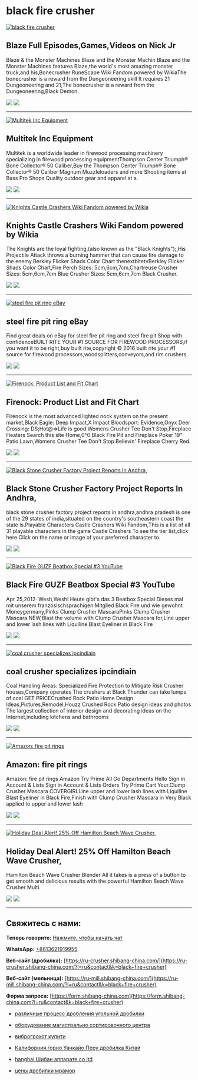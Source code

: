 # black fire crusher

<a href="https://swt.shibang-china.com/?l=ru&img&k=black+fire+crusher" target="_blank">![black fire crusher](http://static.shibang-china.com/all-800x300/260.jpg)</a>

## Blaze Full Episodes,Games,Videos on Nick Jr
Blaze & the Monster Machines Blaze and the Monster Machin Blaze and the Monster Machines features Blaze,the world's most amazing monster truck,and his,Bonecrusher RuneScape Wiki Fandom powered by WikiaThe bonecrusher is a reward from the Dungeoneering skill It requires 21 Dungeoneering and 21,The bonecrusher is a reward from the Dungeoneering,Black Demon.


<a href="https://whatsapp.shibangsoft.com/WhatsApp.php" target="_blank" title="WhatsApp">![](http://static.shibang-china.com/icon/whatsapp.png)</a> <a href="https://swt.shibang-china.com/?l=ru&icon&k=black+fire+crusher" target="_blank">![](http://static.shibang-china.com/icon/chat-ru.png)</a>

---

<a href="https://swt.shibang-china.com/?l=ru&img&k=black+fire+crusher" target="_blank">![Multitek Inc Equipment](http://static.shibang-china.com/all-800x300/1134.jpg)</a>

## Multitek Inc Equipment
Multitek is a worldwide leader in firewood processing machinery specializing in firewood processing equipmentThompson Center Triumph® Bone Collector® 50 Caliber,Buy the Thompson Center Triumph® Bone Collector® 50 Caliber Magnum Muzzleloaders and more Shooting items at Bass Pro Shops Quality outdoor gear and apparel at a.


<a href="https://whatsapp.shibangsoft.com/WhatsApp.php" target="_blank" title="WhatsApp">![](http://static.shibang-china.com/icon/whatsapp.png)</a> <a href="https://swt.shibang-china.com/?l=ru&icon&k=black+fire+crusher" target="_blank">![](http://static.shibang-china.com/icon/chat-ru.png)</a>

---

<a href="https://swt.shibang-china.com/?l=ru&img&k=black+fire+crusher" target="_blank">![Knights Castle Crashers Wiki Fandom powered by Wikia](http://static.shibang-china.com/all-800x300/570.jpg)</a>

## Knights Castle Crashers Wiki Fandom powered by Wikia
The Knights are the loyal fighting,(also known as the "Black Knights");,His Projectile Attack throws a burning hammer that can cause fire damage to the enemy.Berkley Flicker Shads Color Chart thenextbitetvBerkley Flicker Shads Color Chart,Fire Perch Sizes: 5cm,6cm,7cm,Chartreuse Crusher Sizes: 5cm,6cm,7cm Blue Crusher Sizes: 5cm,6cm,7cm Black Crusher.


<a href="https://whatsapp.shibangsoft.com/WhatsApp.php" target="_blank" title="WhatsApp">![](http://static.shibang-china.com/icon/whatsapp.png)</a> <a href="https://swt.shibang-china.com/?l=ru&icon&k=black+fire+crusher" target="_blank">![](http://static.shibang-china.com/icon/chat-ru.png)</a>

---

<a href="https://swt.shibang-china.com/?l=ru&img&k=black+fire+crusher" target="_blank">![steel fire pit ring eBay](http://static.shibang-china.com/all-800x300/1486.jpg)</a>

## steel fire pit ring eBay
Find great deals on eBay for steel fire pit ring and steel fire pit Shop with confidenceBUILT RITE YOUR #1 SOURCE FOR FIREWOOD PROCESSORS,if you want it to be right,buy built rite,copyright © 2016 built rite your #1 source for firewood processors,woodsplitters,conveyors,and rim crushers


<a href="https://whatsapp.shibangsoft.com/WhatsApp.php" target="_blank" title="WhatsApp">![](http://static.shibang-china.com/icon/whatsapp.png)</a> <a href="https://swt.shibang-china.com/?l=ru&icon&k=black+fire+crusher" target="_blank">![](http://static.shibang-china.com/icon/chat-ru.png)</a>

---

<a href="https://swt.shibang-china.com/?l=ru&img&k=black+fire+crusher" target="_blank">![Firenock: Product List and Fit Chart](http://static.shibang-china.com/all-800x300/147.jpg)</a>

## Firenock: Product List and Fit Chart
Firenock is the most advanced lighted nock system on the present market,Black Eagle: Deep Impact,X Impact Bloodsport: Evidence,Onyx Deer Crossing: DS;Hot@=>Life is good Womens Crusher Tee Don't Stop,Fireplace Heaters Search this site Home,0^0 Black Fire Pit and Fireplace Poker 19" Patio Lawn,Womens Crusher Tee Don't Stop Believin' Fireplace Cherry Red.


<a href="https://whatsapp.shibangsoft.com/WhatsApp.php" target="_blank" title="WhatsApp">![](http://static.shibang-china.com/icon/whatsapp.png)</a> <a href="https://swt.shibang-china.com/?l=ru&icon&k=black+fire+crusher" target="_blank">![](http://static.shibang-china.com/icon/chat-ru.png)</a>

---

<a href="https://swt.shibang-china.com/?l=ru&img&k=black+fire+crusher" target="_blank">![Black Stone Crusher Factory Project Reports In Andhra,](http://static.shibang-china.com/all-800x300/826.jpg)</a>

## Black Stone Crusher Factory Project Reports In Andhra,
black stone crusher factory project reports in andhra,andhra pradesh is one of the 29 states of india,situated on the country's southeastern coast the state is.Playable Characters Castle Crashers Wiki Fandom,This is a list of all 31 playable characters in the game Castle Crashers To see the tier list,click here Click on the name or image of your preferred character to.


<a href="https://whatsapp.shibangsoft.com/WhatsApp.php" target="_blank" title="WhatsApp">![](http://static.shibang-china.com/icon/whatsapp.png)</a> <a href="https://swt.shibang-china.com/?l=ru&icon&k=black+fire+crusher" target="_blank">![](http://static.shibang-china.com/icon/chat-ru.png)</a>

---

<a href="https://swt.shibang-china.com/?l=ru&img&k=black+fire+crusher" target="_blank">![Black Fire GUZF Beatbox Special #3 YouTube](http://static.shibang-china.com/all-800x300/1218.jpg)</a>

## Black Fire GUZF Beatbox Special #3 YouTube
Apr 25,2012&#0183;&#32;Wesh,Wesh! Heute gibt's das 3 Beatbox Special Dieses mal mit unserem französischsprachigen Mitglied Black Fire und wie gewohnt Moneygermany,Pinks Clump Crusher MascaraPinks Clump Crusher Mascara NEW,Blast the volume with Clump Crusher Mascara for,Line upper and lower lash lines with Liquiline Blast Eyeliner in Black Fire


<a href="https://whatsapp.shibangsoft.com/WhatsApp.php" target="_blank" title="WhatsApp">![](http://static.shibang-china.com/icon/whatsapp.png)</a> <a href="https://swt.shibang-china.com/?l=ru&icon&k=black+fire+crusher" target="_blank">![](http://static.shibang-china.com/icon/chat-ru.png)</a>

---

<a href="https://swt.shibang-china.com/?l=ru&img&k=black+fire+crusher" target="_blank">![coal crusher specializes ipcindiain](http://static.shibang-china.com/all-800x300/1063.jpg)</a>

## coal crusher specializes ipcindiain
Coal Handling Areas: Specialized Fire Protection to Mitigate Risk Crusher houses,Company operates The crushers at Black Thunder can take lumps of coal GET PRICECrushed Rock Patio Home Design Ideas,Pictures,Remodel,Houzz Crushed Rock Patio design ideas and photos The largest collection of interior design and decorating ideas on the Internet,including kitchens and bathrooms


<a href="https://whatsapp.shibangsoft.com/WhatsApp.php" target="_blank" title="WhatsApp">![](http://static.shibang-china.com/icon/whatsapp.png)</a> <a href="https://swt.shibang-china.com/?l=ru&icon&k=black+fire+crusher" target="_blank">![](http://static.shibang-china.com/icon/chat-ru.png)</a>

---

<a href="https://swt.shibang-china.com/?l=ru&img&k=black+fire+crusher" target="_blank">![Amazon: fire pit rings](http://static.shibang-china.com/all-800x300/553.jpg)</a>

## Amazon: fire pit rings
Amazon: fire pit rings Amazon Try Prime All Go Departments Hello Sign in Account & Lists Sign in Account & Lists Orders Try Prime Cart Your.Clump Crusher Mascara COVERGIRLLine upper and lower lash lines with Liquiline Blast Eyeliner in Black Fire,Finish with Clump Crusher Mascara in Very Black applied to upper and lower lash


<a href="https://whatsapp.shibangsoft.com/WhatsApp.php" target="_blank" title="WhatsApp">![](http://static.shibang-china.com/icon/whatsapp.png)</a> <a href="https://swt.shibang-china.com/?l=ru&icon&k=black+fire+crusher" target="_blank">![](http://static.shibang-china.com/icon/chat-ru.png)</a>

---

<a href="https://swt.shibang-china.com/?l=ru&img&k=black+fire+crusher" target="_blank">![Holiday Deal Alert! 25% Off Hamilton Beach Wave Crusher,](http://static.shibang-china.com/all-800x300/1318.jpg)</a>

## Holiday Deal Alert! 25% Off Hamilton Beach Wave Crusher,
Hamilton Beach Wave Crusher Blender All it takes is a press of a button to get smooth and delicious results with the powerful Hamilton Beach Wave Crusher Multi.

<a href="https://whatsapp.shibangsoft.com/WhatsApp.php" target="_blank" title="WhatsApp">![](http://static.shibang-china.com/icon/whatsapp.png)</a> <a href="https://swt.shibang-china.com/?l=ru&icon&k=black+fire+crusher" target="_blank">![](http://static.shibang-china.com/icon/chat-ru.png)</a>

---
## Свяжитесь с нами:

**Теперь говорите:** [Нажмите, чтобы начать чат](https://swt.shibang-china.com?l=ru&contact&k=black+fire+crusher)

**WhatsApp:**  [+8613621919955](https://whatsapp.shibangsoft.com/WhatsApp.php)

**Веб-сайт (дробилка):** [https://ru-crusher.shibang-china.com/](https://ru-crusher.shibang-china.com/?l=ru&contact&k=black+fire+crusher)

**Веб-сайт (мельница):** [https://ru-mill.shibang-china.com/](https://ru-mill.shibang-china.com/?l=ru&contact&k=black+fire+crusher)

**Форма запроса:** [https://form.shibang-china.com](https://form.shibang-china.com?l=ru&contact&k=black+fire+crusher)

* [различные процесс дробления угольной дробилки](../95/%D1%80%D0%B0%D0%B7%D0%BB%D0%B8%D1%87%D0%BD%D1%8B%D0%B5%20%D0%BF%D1%80%D0%BE%D1%86%D0%B5%D1%81%D1%81%20%D0%B4%D1%80%D0%BE%D0%B1%D0%BB%D0%B5%D0%BD%D0%B8%D1%8F%20%D1%83%D0%B3%D0%BE%D0%BB%D1%8C%D0%BD%D0%BE%D0%B9%20%D0%B4%D1%80%D0%BE%D0%B1%D0%B8%D0%BB%D0%BA%D0%B8.md)

* [оборудование магистрально сортировочного центра](../95/%D0%BE%D0%B1%D0%BE%D1%80%D1%83%D0%B4%D0%BE%D0%B2%D0%B0%D0%BD%D0%B8%D0%B5%20%D0%BC%D0%B0%D0%B3%D0%B8%D1%81%D1%82%D1%80%D0%B0%D0%BB%D1%8C%D0%BD%D0%BE%20%D1%81%D0%BE%D1%80%D1%82%D0%B8%D1%80%D0%BE%D0%B2%D0%BE%D1%87%D0%BD%D0%BE%D0%B3%D0%BE%20%D1%86%D0%B5%D0%BD%D1%82%D1%80%D0%B0.md)

* [виброгрохот купити](../102/%D0%B2%D0%B8%D0%B1%D1%80%D0%BE%D0%B3%D1%80%D0%BE%D1%85%D0%BE%D1%82%20%D0%BA%D1%83%D0%BF%D0%B8%D1%82%D0%B8.md)

* [Калифорния горно Уанкайо Перу дробилка Китай](../95/%D0%9A%D0%B0%D0%BB%D0%B8%D1%84%D0%BE%D1%80%D0%BD%D0%B8%D1%8F%20%D0%B3%D0%BE%D1%80%D0%BD%D0%BE%20%D0%A3%D0%B0%D0%BD%D0%BA%D0%B0%D0%B9%D0%BE%20%D0%9F%D0%B5%D1%80%D1%83%20%D0%B4%D1%80%D0%BE%D0%B1%D0%B8%D0%BB%D0%BA%D0%B0%20%D0%9A%D0%B8%D1%82%D0%B0%D0%B9.md)

* [hanghai Шибан аппарате co ltd](../93/hanghai%20%D0%A8%D0%B8%D0%B1%D0%B0%D0%BD%20%D0%B0%D0%BF%D0%BF%D0%B0%D1%80%D0%B0%D1%82%D0%B5%20co%20ltd.md)

* [цены дробилки мрамор](../92/%D1%86%D0%B5%D0%BD%D1%8B%20%D0%B4%D1%80%D0%BE%D0%B1%D0%B8%D0%BB%D0%BA%D0%B8%20%D0%BC%D1%80%D0%B0%D0%BC%D0%BE%D1%80.md)